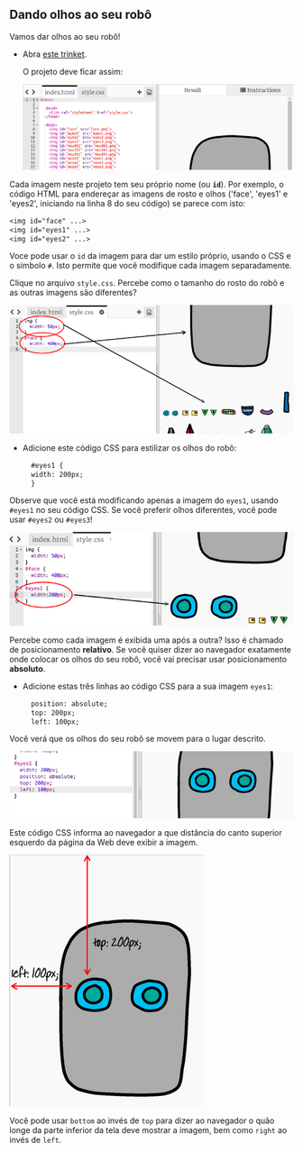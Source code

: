 ## Dando olhos ao seu robô

Vamos dar olhos ao seu robô!

+ Abra [este trinket](http://jumpto.cc/web-robot).
    
    O projeto deve ficar assim:
    
    ![screenshot](images/robot-starter.png)

Cada imagem neste projeto tem seu próprio nome (ou **`id`**). Por exemplo, o código HTML para endereçar as imagens de rosto e olhos ('face', 'eyes1' e 'eyes2', iniciando na linha 8 do seu código) se parece com isto:

    <img id="face" ...>
    <img id="eyes1" ...>
    <img id="eyes2" ...>
    

Voce pode usar o `id` da imagem para dar um estilo próprio, usando o CSS e o símbolo `#`. Isto permite que você modifique cada imagem separadamente.

Clique no arquivo `style.css`. Percebe como o tamanho do rosto do robô e as outras imagens são diferentes?

![screenshot](images/robot-id.png)

+ Adicione este código CSS para estilizar os olhos do robô:
    
        #eyes1 {
        width: 200px;
        }
        

Observe que você está modificando apenas a imagem do `eyes1`, usando `#eyes1` no seu código CSS. Se você preferir olhos diferentes, você pode usar `#eyes2` ou `#eyes3`!

![screenshot](images/robot-eyes-width.png)

Percebe como cada imagem é exibida uma após a outra? Isso é chamado de posicionamento **relativo**. Se você quiser dizer ao navegador exatamente onde colocar os olhos do seu robô, você vai precisar usar posicionamento **absoluto**.

+ Adicione estas três linhas ao código CSS para a sua imagem `eyes1`:
    
        position: absolute;
        top: 200px;
        left: 100px;
        

Você verá que os olhos do seu robô se movem para o lugar descrito.

![screenshot](images/robot-eyes-position.png)

Este código CSS informa ao navegador a que distância do canto superior esquerdo da página da Web deve exibir a imagem.

![screenshot](images/robot-eyes-position2.png)

Você pode usar `bottom` ao invés de `top` para dizer ao navegador o quão longe da parte inferior da tela deve mostrar a imagem, bem como `right` ao invés de `left`.